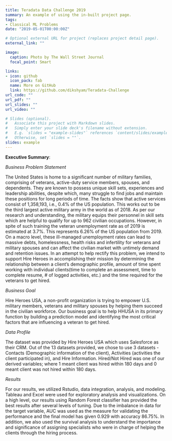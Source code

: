 ```yaml
---
title: Teradata Data Challenge 2019
summary: An example of using the in-built project page.
tags:
- Classical ML Problems
date: "2019-05-01T00:00:00Z"

# Optional external URL for project (replaces project detail page).
external_link: ""

image:
  caption: Photo by The Wall Street Journal
  focal_point: Smart

links:
- icon: github
  icon_pack: fab
  name: More on GitHub
  link: https://github.com/dikshyam/Teradata-Challenge
url_code: ""
url_pdf: ""
url_slides: ""
url_video: ""

# Slides (optional).
#   Associate this project with Markdown slides.
#   Simply enter your slide deck's filename without extension.
#   E.g. `slides = "example-slides"` references `content/slides/example-slides.md`.
#   Otherwise, set `slides = ""`.
slides: example
---
```

**Executive Summary**: 

*Business Problem Statement*

The United States is home to a significant number of military families, comprising of veterans, active-duty service members, spouses, and dependents. They are known to possess unique skill sets, experiences and leadership abilities, despite which, many struggle to find jobs and maintain these positions for long periods of time. The facts show that active services consist of 1,358,193, i.e., 0.4% of the US population. This works out to be the third largest active military army in the world as of 2018.
As per our research and understanding, the military equips their personnel in skill sets which are helpful to qualify for up to 962 civilian occupations. However, in spite of such training the veteran unemployment rate as of 2019 is estimated at 3.7%. This represents 6.26% of the US population from 2019. On a macro level, these ill-managed unemployment rates can lead to massive debts, homelessness, health risks and infertility for veterans and military spouses and can affect the civilian market with untimely demand and retention issues.
In an attempt to help rectify this problem, we intend to support Hire Heroes in accomplishing their mission by determining the relationship between a client’s demographic profile, amount of time spent working with individual clients(time to complete an assessment, time to complete resume, # of logged activities, etc.)  and the time required for the veterans to get hired.

*Business Goal*

Hire Heroes USA, a non-profit organization is trying to empower U.S. military members, veterans and military spouses by helping them succeed in the civilian workforce. Our business goal is to help HHUSA in its primary function by building a prediction model and identifying the most critical factors that are influencing a veteran to get hired. 

*Data Profile*

The dataset was provided by Hire Heroes USA which uses Salesforce as their CRM. Out of the 13 datasets provided, we chose to use 3 datasets - Contacts (Demographic information of the client), Activities (activities the client participated in), and Hire Information. Hired/Not Hired was one of our derived variables; where 1 meant client was hired within 180 days and 0 meant client was not hired within 180 days.

*Results*

For our results, we utilized Rstudio, data integration, analysis, and modeling. Tableau and Excel were used for exploratory analysis and visualizations. On a high level, our results using Random Forest classifier has provided the best results after several levels of tuning. Due to the imbalance in data for the target variable, AUC was used as the measure for validating the performance and the final model has given 0.929 with accuracy 86.75%. In addition, we also used the survival analysis to understand the importance and significance of assigning specialists who were in charge of helping the clients through the hiring process.

